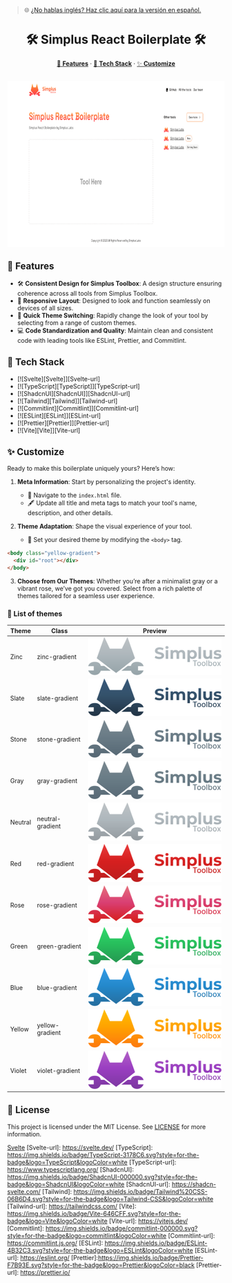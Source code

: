 > 🌐 [¿No hablas inglés? Haz clic aquí para la versión en español.](docs/README-ES.md)

<h1 align="center">🛠 Simplus React Boilerplate 🛠</h1>

<p align="center">
  <a href="#tech-stack--features">🌟 <strong>Features</strong></a> ·
  <a href="#tech-stack--features">🧰 <strong>Tech Stack</strong></a> ·
  <a href="#customize-to-your-needs">✨ <strong>Customize</strong></a>
</p>
<br/>

<img src="docs/SimplusToolbox.png" style="height: 384px"/>

## 🌟 Features
- 🛠 **Consistent Design for Simplus Toolbox**: A design structure ensuring coherence across all tools from Simplus Toolbox.
- 📱 **Responsive Layout**: Designed to look and function seamlessly on devices of all sizes.
- 🎨 **Quick Theme Switching**: Rapidly change the look of your tool by selecting from a range of custom themes.
- 💻 **Code Standardization and Quality**: Maintain clean and consistent code with leading tools like ESLint, Prettier, and Commitlint.

## 🧰 Tech Stack

- [![Svelte][Svelte]][Svelte-url]
- [![TypeScript][TypeScript]][TypeScript-url]
- [![ShadcnUI][ShadcnUI]][ShadcnUI-url]
- [![Tailwind][Tailwind]][Tailwind-url]
- [![Commitlint][Commitlint]][Commitlint-url]
- [![ESLint][ESLint]][ESLint-url]
- [![Prettier][Prettier]][Prettier-url]
- [![Vite][Vite]][Vite-url]

## ✨ Customize

Ready to make this boilerplate uniquely yours? Here’s how:

1. **Meta Information**: Start by personalizing the project's identity.
   - 📝 Navigate to the `index.html` file.
   - 🖋 Update all title and meta tags to match your tool's name, description, and other details.

2. **Theme Adaptation**: Shape the visual experience of your tool.
   - 🎨 Set your desired theme by modifying the `<body>` tag.

```html
<body class="yellow-gradient">
  <div id="root"></div>
</body>
```

3. **Choose from Our Themes**: Whether you’re after a minimalist gray or a vibrant rose, we’ve got you covered. Select from a rich palette of themes tailored for a seamless user experience.

### 🎨 List of themes

| Theme  | Class | Preview |
| ------------- | ------------- | ------------- |
| Zinc | zinc-gradient | ![zinc-gradient](docs/zinc-gradient.svg)  |
| Slate | slate-gradient | ![slate-gradient](docs/slate-gradient.svg) |
| Stone | stone-gradient | ![stone-gradient](docs/stone-gradient.svg) |
| Gray | gray-gradient | ![gray-gradient](docs/gray-gradient.svg) |
| Neutral | neutral-gradient | ![neutral-gradient](docs/neutral-gradient.svg) |
| Red | red-gradient | ![red-gradient](docs/red-gradient.svg) |
| Rose | rose-gradient | ![rose-gradient](docs/rose-gradient.svg) |
| Green | green-gradient | ![green-gradient](docs/green-gradient.svg) |
| Blue | blue-gradient | ![blue-gradient](docs/blue-gradient.svg) |
| Yellow | yellow-gradient | ![yellow-gradient](docs/yellow-gradient.svg) |
| Violet | violet-gradient | ![violet-gradient](docs/violet-gradient.svg) |

## 📜 License

This project is licensed under the MIT License. See [LICENSE](CODE_OF_CONDUCT.md) for more information.

[SimplusLabs-url]: https://github.com/Simplus-Labs/
[Svelte](https://img.shields.io/badge/svelte-%23f1413d.svg?style=for-the-badge&logo=svelte&logoColor=white)
[Svelte-url]: https://svelte.dev/
[TypeScript]: https://img.shields.io/badge/TypeScript-3178C6.svg?style=for-the-badge&logo=TypeScript&logoColor=white
[TypeScript-url]: https://www.typescriptlang.org/
[ShadcnUI]: https://img.shields.io/badge/ShadcnUI-000000.svg?style=for-the-badge&logo=ShadcnUI&logoColor=white
[ShadcnUI-url]: https://shadcn-svelte.com/
[Tailwind]: https://img.shields.io/badge/Tailwind%20CSS-06B6D4.svg?style=for-the-badge&logo=Tailwind-CSS&logoColor=white
[Tailwind-url]: https://tailwindcss.com/
[Vite]: https://img.shields.io/badge/Vite-646CFF.svg?style=for-the-badge&logo=Vite&logoColor=white
[Vite-url]: https://vitejs.dev/
[Commitlint]: https://img.shields.io/badge/commitlint-000000.svg?style=for-the-badge&logo=commitlint&logoColor=white
[Commitlint-url]: https://commitlint.js.org/
[ESLint]: https://img.shields.io/badge/ESLint-4B32C3.svg?style=for-the-badge&logo=ESLint&logoColor=white
[ESLint-url]: https://eslint.org/
[Prettier]:https://img.shields.io/badge/Prettier-F7B93E.svg?style=for-the-badge&logo=Prettier&logoColor=black
[Prettier-url]: https://prettier.io/